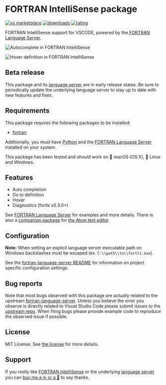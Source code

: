 # FORTRAN IntelliSense package
[![vs marketplace](https://img.shields.io/vscode-marketplace/v/hansec.fortran-ls.svg?label=vs%20marketplace)](https://marketplace.visualstudio.com/items?itemName=hansec.fortran-ls)
[![downloads](https://img.shields.io/vscode-marketplace/d/hansec.fortran-ls.svg)](https://marketplace.visualstudio.com/items?itemName=hansec.fortran-ls)
[![rating](https://img.shields.io/vscode-marketplace/r/hansec.fortran-ls.svg)](https://marketplace.visualstudio.com/items?itemName=hansec.fortran-ls)

FORTRAN IntelliSense support for VSCODE, powered by the [FORTRAN Language Server](https://github.com/hansec/fortran-language-server).

![Autocomplete in FORTRAN IntelliSense](https://raw.githubusercontent.com/hansec/vscode-fortran-ls/master/images/autocomplete.png)

![Hover definition in FORTRAN IntelliSense](https://raw.githubusercontent.com/hansec/vscode-fortran-ls/master/images/hover_def.png)

## Beta release

This package and its [language server](https://github.com/hansec/fortran-language-server) are in early
release states. Be sure to periodically update the underlying language server to stay up to date with
new features and fixes.

## Requirements
This package requires the following packages to be installed:
 * [fortran](https://marketplace.visualstudio.com/items?itemName=Gimly81.fortran)

Additionally, you must have [Python](https://www.python.org/) and the
[FORTRAN Language Server](https://github.com/hansec/fortran-language-server) installed
on your system.

This package has been tested and *should* work on :apple: macOS (OS X), :penguin: Linux and Windows.

## Features

* Auto completion
* Go to definition
* Hover
* Diagnostics (fortls v0.3.0+)

See [FORTRAN Language Server](https://github.com/hansec/fortran-language-server) for examples and more details. There is also a [companion package](https://atom.io/packages/ide-fortran) for [the Atom text editor](https://atom.io/).

## Configuration

**Note:** When setting an explicit language server executable path on Windows backslashes must be escaped (ex. `C:\\path\\to\\fortls.exe`).

See the [fortran-language-server README](https://github.com/hansec/fortran-language-server/blob/master/README.rst) for
information on project specific configuration settings.

## Bug reports
Note that most bugs observed with this package are actually related to the upstream
[fortran-language-server](https://github.com/hansec/fortran-language-server). Unless you believe the error
you observe is directly related to Visual Studio Code please submit issues to the
[upstream repo](https://github.com/hansec/fortran-language-server/issues/new). When filing bugs please
provide example code to reproduce the observed issue if possible.

## License
MIT License. See [the license](LICENSE.md) for more details.

## Support

If you *really* like [FORTRAN IntelliSense](https://marketplace.visualstudio.com/items?itemName=hansec.fortran-ls) or the underlying [language server](https://github.com/hansec/fortran-language-server) you can <a href='https://paypal.me/hansec' target="_blank">buy me a :coffee: or a :beer:</a> to say thanks.
